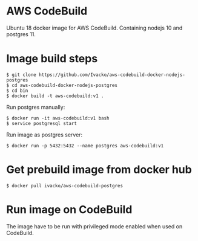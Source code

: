 # AWS CodeBuild

Ubuntu 18 docker image for AWS CodeBuild. Containing nodejs 10 and postgres 11.

# Image build steps
```
$ git clone https://github.com/Ivacko/aws-codebuild-docker-nodejs-postgres
$ cd aws-codebuild-docker-nodejs-postgres
$ cd bin
$ docker build -t aws-codebuild:v1 .
```
Run postgres manually:
```
$ docker run -it aws-codebuild:v1 bash
$ service postgresql start
```

Run image as postgres server:
```
$ docker run -p 5432:5432 --name postgres aws-codebuild:v1
```

# Get prebuild image from docker hub
```
$ docker pull ivacko/aws-codebuild-postgres
```

# Run image on CodeBuild
The image have to be run with privileged mode enabled when used on CodeBuild.